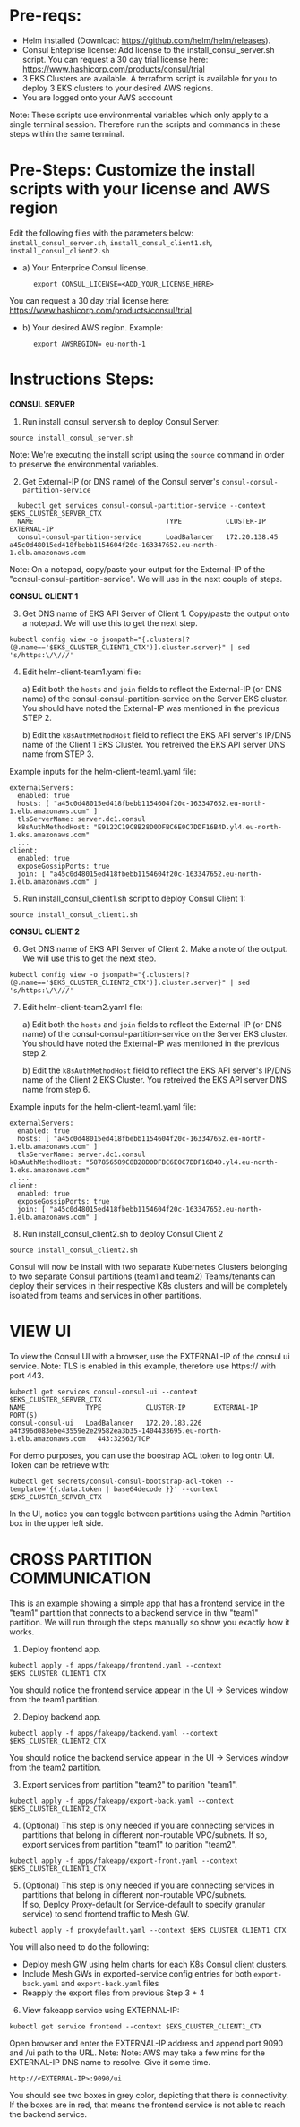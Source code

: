 # Pre-reqs:
- Helm installed (Download: https://github.com/helm/helm/releases).
- Consul Enteprise license: Add license to the install_consul_server.sh script.
  You can request a 30 day trial license here: https://www.hashicorp.com/products/consul/trial 
- 3 EKS Clusters are available. A terraform script is available for you to deploy 3 EKS clusters to your desired AWS regions.
- You are logged onto your AWS acccount

Note: These scripts use environmental variables which only apply to a single terminal session. Therefore run the scripts and commands in these steps 
within the same terminal.


# Pre-Steps: Customize the install scripts with your license and AWS region

Edit the following files with the parameters below: ```install_consul_server.sh```, ```install_consul_client1.sh```, ```install_consul_client2.sh```

- a) Your Enterprice Consul license.  
   
``` 
      export CONSUL_LICENSE=<ADD_YOUR_LICENSE_HERE>
```

You can request a 30 day trial license here: https://www.hashicorp.com/products/consul/trial

- b) Your desired AWS region. Example: 
   
```
      export AWSREGION= eu-north-1
```

# Instructions Steps:

**CONSUL SERVER**




1) Run install_consul_server.sh to deploy Consul Server:
```
source install_consul_server.sh
```
  Note: We're executing the install script using the ```source``` command in order to preserve the environmental variables.

2) Get External-IP (or DNS name) of the Consul server's ```consul-consul-partition-service``` 
```  
  kubectl get services consul-consul-partition-service --context $EKS_CLUSTER_SERVER_CTX
  NAME                                 TYPE           CLUSTER-IP       EXTERNAL-IP                                                                                                                                            
  consul-consul-partition-service      LoadBalancer   172.20.138.45    a45c0d48015ed418fbebb1154604f20c-163347652.eu-north-1.elb.amazonaws.com    
```  
  
  Note: On a notepad, copy/paste your output for the External-IP of the "consul-consul-partition-service". We will use in the next couple of steps.


**CONSUL CLIENT 1**


  
3) Get DNS name of EKS API Server of Client 1. Copy/paste the output onto a notepad. We will use this to get the next step.
```   
kubectl config view -o jsonpath="{.clusters[?(@.name=='$EKS_CLUSTER_CLIENT1_CTX')].cluster.server}" | sed 's/https:\/\///'
```
4) Edit helm-client-team1.yaml file:
  
   a) Edit both the ```hosts``` and ```join``` fields to reflect the External-IP (or DNS name) of the consul-consul-partition-service on the Server EKS cluster. 
      You should have noted the External-IP was mentioned in the previous STEP 2.
      
   b) Edit the ```k8sAuthMethodHost``` field to reflect the EKS API server's IP/DNS name of the Client 1 EKS Cluster. 
      You retreived the EKS API server DNS name from STEP 3. 
      
  
  Example inputs for the helm-client-team1.yaml file:
``` 
externalServers:
  enabled: true
  hosts: [ "a45c0d48015ed418fbebb1154604f20c-163347652.eu-north-1.elb.amazonaws.com" ]
  tlsServerName: server.dc1.consul
  k8sAuthMethodHost: "E9122C19C8B28D0DFBC6E0C7DDF16B4D.yl4.eu-north-1.eks.amazonaws.com"
  ...
client:
  enabled: true
  exposeGossipPorts: true
  join: [ "a45c0d48015ed418fbebb1154604f20c-163347652.eu-north-1.elb.amazonaws.com" ]
```

5) Run install_consul_client1.sh script to deploy Consul Client 1:
```
source install_consul_client1.sh
```  
  
  


**CONSUL CLIENT 2**


6) Get DNS name of EKS API Server of Client 2. Make a note of the output. We will use this to get the next step.
```   
kubectl config view -o jsonpath="{.clusters[?(@.name=='$EKS_CLUSTER_CLIENT2_CTX')].cluster.server}" | sed 's/https:\/\///'
```
7) Edit helm-client-team2.yaml file:
  
   a) Edit both the ```hosts``` and ```join``` fields to reflect the External-IP (or DNS name) of the consul-consul-partition-service on the Server EKS cluster. 
      You should have noted the External-IP was mentioned in the previous step 2.
      
   b) Edit the ```k8sAuthMethodHost``` field to reflect the EKS API server's IP/DNS name of the Client 2 EKS Cluster. 
      You retreived the EKS API server DNS name from step 6. 
      
      
  
  Example inputs for the helm-client-team1.yaml file:
``` 
externalServers:
  enabled: true
  hosts: [ "a45c0d48015ed418fbebb1154604f20c-163347652.eu-north-1.elb.amazonaws.com" ]
  tlsServerName: server.dc1.consul
k8sAuthMethodHost: "587856589C8B28D0DFBC6E0C7DDF16B4D.yl4.eu-north-1.eks.amazonaws.com"
  ...
client:
  enabled: true
  exposeGossipPorts: true
  join: [ "a45c0d48015ed418fbebb1154604f20c-163347652.eu-north-1.elb.amazonaws.com" ]
```

8) Run install_consul_client2.sh to deploy Consul Client 2
```
source install_consul_client2.sh
```      
Consul will now be install with two separate Kubernetes Clusters belonging to two separate Consul partitions (team1 and team2) 
Teams/tenants can deploy their services in their respective K8s clusters and will be completely isolated from teams and services
in other partitions.
      
      


# VIEW UI



To view the Consul UI with a browser, use the EXTERNAL-IP of the consul ui service. 
Note: TLS is enabled in this example, therefore use https:// with port 443.
```
kubectl get services consul-consul-ui --context $EKS_CLUSTER_SERVER_CTX
NAME               TYPE           CLUSTER-IP       EXTERNAL-IP                                                                PORT(S)         
consul-consul-ui   LoadBalancer   172.20.183.226   a4f396d083ebe43559e2e29582ea3b35-1404433695.eu-north-1.elb.amazonaws.com   443:32563/TCP  
```
For demo purposes, you can use the boostrap ACL token to log ontn UI. Token can be retrieve with:
```
kubectl get secrets/consul-consul-bootstrap-acl-token --template='{{.data.token | base64decode }}' --context $EKS_CLUSTER_SERVER_CTX
```
In the UI, notice you can toggle between partitions using the Admin Partition box in the upper left side.



# CROSS PARTITION COMMUNICATION



This is an example showing a simple app that has a frontend service in the "team1" partition that connects to a backend service in  thw "team1" partition.
We will run through the steps manually so show you exactly how it works.
 
   
1) Deploy frontend app.
```
kubectl apply -f apps/fakeapp/frontend.yaml --context $EKS_CLUSTER_CLIENT1_CTX 
```
   You should notice the frontend service appear in the UI -> Services window from the team1 partition.

2) Deploy backend app.
```
kubectl apply -f apps/fakeapp/backend.yaml --context $EKS_CLUSTER_CLIENT2_CTX
```   
   You should notice the backend service appear in the UI -> Services window from the team2 partition.

3) Export services from partition "team2" to parition "team1".
``` 
kubectl apply -f apps/fakeapp/export-back.yaml --context $EKS_CLUSTER_CLIENT2_CTX
```   
   
4) (Optional) This step is only needed if you are connecting services in partitions that belong in different non-routable VPC/subnets. 
   If so, export services from partition "team1" to parition "team2".
```   
kubectl apply -f apps/fakeapp/export-front.yaml --context $EKS_CLUSTER_CLIENT1_CTX   
```   


5) (Optional) This step is only needed if you are connecting services in partitions that belong in different non-routable VPC/subnets.  
   If so, Deploy Proxy-default (or Service-default to specify granular service) to send frontend traffic to Mesh GW.
```
kubectl apply -f proxydefault.yaml --context $EKS_CLUSTER_CLIENT1_CTX   
```
   You will also need to do the following:
   
- Deploy mesh GW using helm charts for each K8s Consul client clusters. 
- Include Mesh GWs in exported-service config entries for both ```export-back.yaml``` and ```export-back.yaml``` files 
- Reapply the export files from previous Step 3 + 4



6) View fakeapp service using EXTERNAL-IP:
```
kubectl get service frontend --context $EKS_CLUSTER_CLIENT1_CTX
```
   Open browser and enter the EXTERNAL-IP address and append port 9090 and /ui path to the URL.
   Note: Note: AWS may take a few mins for the EXTERNAL-IP DNS name to resolve. Give it some time.
```   
http://<EXTERNAL-IP>:9090/ui
```   
  You should see two boxes in grey color, depicting that there is connectivity. 
  If the boxes are in red, that means the frontend service is not able to reach the backend service.
